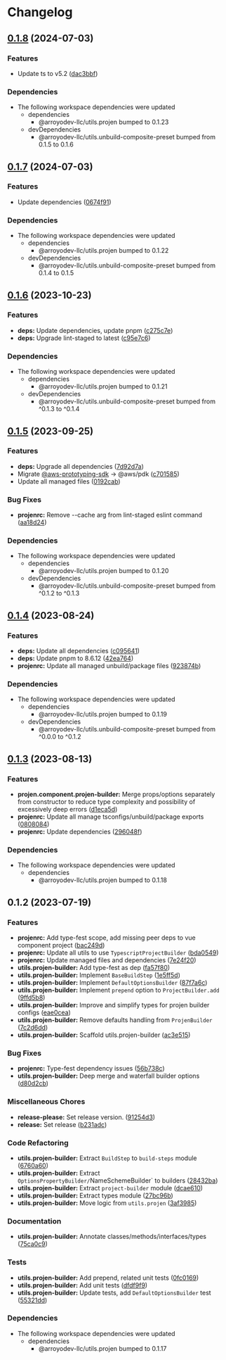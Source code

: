 # Changelog

## [0.1.8](https://github.com/ArroyoDev-LLC/components/compare/@arroyodev-llc/utils.projen-builder-v0.1.7...@arroyodev-llc/utils.projen-builder-v0.1.8) (2024-07-03)


### Features

* Update ts to v5.2 ([dac3bbf](https://github.com/ArroyoDev-LLC/components/commit/dac3bbf05a61dcbf61adad1a3bf590541a42799b))


### Dependencies

* The following workspace dependencies were updated
  * dependencies
    * @arroyodev-llc/utils.projen bumped to 0.1.23
  * devDependencies
    * @arroyodev-llc/utils.unbuild-composite-preset bumped from 0.1.5 to 0.1.6

## [0.1.7](https://github.com/ArroyoDev-LLC/components/compare/@arroyodev-llc/utils.projen-builder-v0.1.6...@arroyodev-llc/utils.projen-builder-v0.1.7) (2024-07-03)


### Features

* Update dependencies ([0674f91](https://github.com/ArroyoDev-LLC/components/commit/0674f912cbe03641e93031221bae7d6aeacd6c1c))


### Dependencies

* The following workspace dependencies were updated
  * dependencies
    * @arroyodev-llc/utils.projen bumped to 0.1.22
  * devDependencies
    * @arroyodev-llc/utils.unbuild-composite-preset bumped from 0.1.4 to 0.1.5

## [0.1.6](https://github.com/ArroyoDev-LLC/components/compare/@arroyodev-llc/utils.projen-builder-v0.1.5...@arroyodev-llc/utils.projen-builder-v0.1.6) (2023-10-23)


### Features

* **deps:** Update dependencies, update pnpm ([c275c7e](https://github.com/ArroyoDev-LLC/components/commit/c275c7ef2ac040380ba49aa9393ac2a8f6e3210c))
* **deps:** Upgrade lint-staged to latest ([c95e7c6](https://github.com/ArroyoDev-LLC/components/commit/c95e7c606c8e6b1eebd9fa00a3bcbaa8485cc21b))


### Dependencies

* The following workspace dependencies were updated
  * dependencies
    * @arroyodev-llc/utils.projen bumped to 0.1.21
  * devDependencies
    * @arroyodev-llc/utils.unbuild-composite-preset bumped from ^0.1.3 to ^0.1.4

## [0.1.5](https://github.com/ArroyoDev-LLC/components/compare/@arroyodev-llc/utils.projen-builder-v0.1.4...@arroyodev-llc/utils.projen-builder-v0.1.5) (2023-09-25)


### Features

* **deps:** Upgrade all dependencies ([7d92d7a](https://github.com/ArroyoDev-LLC/components/commit/7d92d7a3219d0c1df79e7c311391deb7f7ed98be))
* Migrate [@aws-prototyping-sdk](https://github.com/aws-prototyping-sdk) -&gt; @aws/pdk ([c701585](https://github.com/ArroyoDev-LLC/components/commit/c701585692de6b4ba01b018805ecedadbab67ca7))
* Update all managed files ([0192cab](https://github.com/ArroyoDev-LLC/components/commit/0192cab235b2bfe7e68a218b2373b919b819085a))


### Bug Fixes

* **projenrc:** Remove --cache arg from lint-staged eslint command ([aa18d24](https://github.com/ArroyoDev-LLC/components/commit/aa18d24368ab0c1283bc9dab7dfbaa54a1c69447))


### Dependencies

* The following workspace dependencies were updated
  * dependencies
    * @arroyodev-llc/utils.projen bumped to 0.1.20
  * devDependencies
    * @arroyodev-llc/utils.unbuild-composite-preset bumped from ^0.1.2 to ^0.1.3

## [0.1.4](https://github.com/ArroyoDev-LLC/components/compare/@arroyodev-llc/utils.projen-builder-v0.1.3...@arroyodev-llc/utils.projen-builder-v0.1.4) (2023-08-24)


### Features

* **deps:** Update all dependencies ([c095641](https://github.com/ArroyoDev-LLC/components/commit/c095641714560189f59a19f89d1ab06e1815ad6e))
* **deps:** Update pnpm to 8.6.12 ([42ea764](https://github.com/ArroyoDev-LLC/components/commit/42ea7642497786063ff160cf5ce591e56155b4ca))
* **projenrc:** Update all managed unbuild/package files ([923874b](https://github.com/ArroyoDev-LLC/components/commit/923874b536dfa15ae21b81812d70b383551b87c2))


### Dependencies

* The following workspace dependencies were updated
  * dependencies
    * @arroyodev-llc/utils.projen bumped to 0.1.19
  * devDependencies
    * @arroyodev-llc/utils.unbuild-composite-preset bumped from ^0.0.0 to ^0.1.2

## [0.1.3](https://github.com/ArroyoDev-LLC/components/compare/@arroyodev-llc/utils.projen-builder-v0.1.2...@arroyodev-llc/utils.projen-builder-v0.1.3) (2023-08-13)


### Features

* **projen.component.projen-builder:** Merge props/options separately from constructor to reduce type complexity and possibility of excessively deep errors ([d1eca5d](https://github.com/ArroyoDev-LLC/components/commit/d1eca5da966c320dc62a35311860ad33f377c64b))
* **projenrc:** Update all manage tsconfigs/unbuild/package exports ([0808084](https://github.com/ArroyoDev-LLC/components/commit/0808084c6cebd9d7ead2b01fd021efaf470088bc))
* **projenrc:** Update dependencies ([296048f](https://github.com/ArroyoDev-LLC/components/commit/296048f5d578df7c81e1927ed2c7c84898c2153b))


### Dependencies

* The following workspace dependencies were updated
  * dependencies
    * @arroyodev-llc/utils.projen bumped to 0.1.18

## 0.1.2 (2023-07-19)


### Features

* **projenrc:** Add type-fest scope, add missing peer deps to vue component project ([bac249d](https://github.com/ArroyoDev-LLC/components/commit/bac249d97a51b8534b76fd0f89f9435e687915bc))
* **projenrc:** Update all utils to use `TypescriptProjectBuilder` ([bda0549](https://github.com/ArroyoDev-LLC/components/commit/bda05495b396470d725e5561a2f4f68e196a69c1))
* **projenrc:** Update managed files and dependencies ([7e24f20](https://github.com/ArroyoDev-LLC/components/commit/7e24f20b0551bdd8972a3a6aac3622e88e3eb19e))
* **utils.projen-builder:** Add type-fest as dep ([fa57f80](https://github.com/ArroyoDev-LLC/components/commit/fa57f807a353b85b7936a12ab97d601d46955d38))
* **utils.projen-builder:** Implement `BaseBuildStep` ([1e5ff5d](https://github.com/ArroyoDev-LLC/components/commit/1e5ff5d18e051c3cb26c439ff4cc27db1cd8580b))
* **utils.projen-builder:** Implement `DefaultOptionsBuilder` ([87f7a6c](https://github.com/ArroyoDev-LLC/components/commit/87f7a6c602e6dd0e3f2d3c4868d2620f8acc8161))
* **utils.projen-builder:** Implement `prepend` option to `ProjectBuilder.add` ([9ffd5b8](https://github.com/ArroyoDev-LLC/components/commit/9ffd5b89fcdf606fa521739f031847009c9b6ade))
* **utils.projen-builder:** Improve and simplify types for projen builder configs ([eae0cea](https://github.com/ArroyoDev-LLC/components/commit/eae0cea116ce670824657718f78e42652a687ce2))
* **utils.projen-builder:** Remove defaults handling from `ProjenBuilder` ([7c2d6dd](https://github.com/ArroyoDev-LLC/components/commit/7c2d6dde4a923710bd983cc3886694ce0f359550))
* **utils.projen-builder:** Scaffold utils.projen-builder ([ac3e515](https://github.com/ArroyoDev-LLC/components/commit/ac3e515390c48c1871e94f53502c55877e4e5dd2))


### Bug Fixes

* **projenrc:** Type-fest dependency issues ([56b738c](https://github.com/ArroyoDev-LLC/components/commit/56b738cf981c962182438ca764c88ac7a1631c24))
* **utils.projen-builder:** Deep merge and waterfall builder options ([d80d2cb](https://github.com/ArroyoDev-LLC/components/commit/d80d2cbf6c3784f850c4be3214726322a72f80a4))


### Miscellaneous Chores

* **release-please:** Set release version. ([91254d3](https://github.com/ArroyoDev-LLC/components/commit/91254d37f198bb0d7366d786fa56a3266dac77d8))
* **release:** Set release ([b231adc](https://github.com/ArroyoDev-LLC/components/commit/b231adc5f371681d5e2b52358be34fa451fd69db))


### Code Refactoring

* **utils.projen-builder:** Extract `BuildStep` to `build-steps` module ([6760a60](https://github.com/ArroyoDev-LLC/components/commit/6760a60e1a7397b976e66f5d8fd0433c46bdb4ca))
* **utils.projen-builder:** Extract `OptionsPropertyBuilder/`NameSchemeBuilder` to builders ([28432ba](https://github.com/ArroyoDev-LLC/components/commit/28432ba34b2bd8980d02d786ca3dec9d52c65589))
* **utils.projen-builder:** Extract `project-builder` module ([dcae610](https://github.com/ArroyoDev-LLC/components/commit/dcae610b1b2e5a4e3158518fb3ce31f9ba394819))
* **utils.projen-builder:** Extract types module ([27bc96b](https://github.com/ArroyoDev-LLC/components/commit/27bc96ba6186db53520ab6224aa6d9908f9f6ecd))
* **utils.projen-builder:** Move logic from `utils.projen` ([3af3985](https://github.com/ArroyoDev-LLC/components/commit/3af398553bfc9fec1967012cbf30d4be2493801b))


### Documentation

* **utils.projen-builder:** Annotate classes/methods/interfaces/types ([75ca0c9](https://github.com/ArroyoDev-LLC/components/commit/75ca0c9ae6511b6906854490999aad298d34d4fc))


### Tests

* **utils.projen-builder:** Add prepend, related unit tests ([0fc0169](https://github.com/ArroyoDev-LLC/components/commit/0fc0169cba293159c70e69379ebe7fbdb0050086))
* **utils.projen-builder:** Add unit tests ([dfdf9f9](https://github.com/ArroyoDev-LLC/components/commit/dfdf9f9a667d06707da506f8a4d02bd2b280dfe1))
* **utils.projen-builder:** Update tests, add `DefaultOptionsBuilder` test ([55321dd](https://github.com/ArroyoDev-LLC/components/commit/55321dd89d21b0c3b3b2b716020973adbc766398))


### Dependencies

* The following workspace dependencies were updated
  * dependencies
    * @arroyodev-llc/utils.projen bumped to 0.1.17
